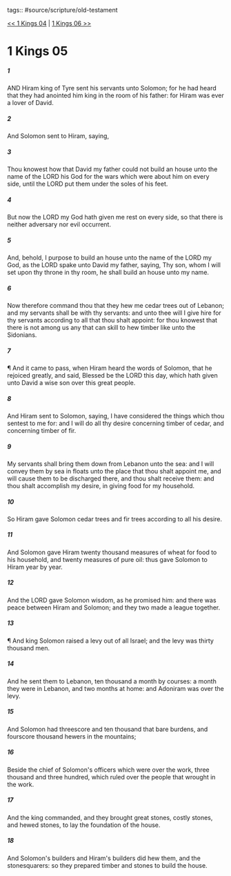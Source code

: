 tags:: #source/scripture/old-testament

[<< 1 Kings 04](/old-testament/11_1_Kings/1_Kings_04.md) | [1 Kings 06 >>](/old-testament/11_1_Kings/1_Kings_06.md)

# 1 Kings 05

##### 1

AND Hiram king of Tyre sent his servants unto Solomon; for he had heard that they had anointed him king in the room of his father: for Hiram was ever a lover of David.

##### 2

And Solomon sent to Hiram, saying,

##### 3

Thou knowest how that David my father could not build an house unto the name of the LORD his God for the wars which were about him on every side, until the LORD put them under the soles of his feet.

##### 4

But now the LORD my God hath given me rest on every side, so that there is neither adversary nor evil occurrent.

##### 5

And, behold, I purpose to build an house unto the name of the LORD my God, as the LORD spake unto David my father, saying, Thy son, whom I will set upon thy throne in thy room, he shall build an house unto my name.

##### 6

Now therefore command thou that they hew me cedar trees out of Lebanon; and my servants shall be with thy servants: and unto thee will I give hire for thy servants according to all that thou shalt appoint: for thou knowest that there is not among us any that can skill to hew timber like unto the Sidonians.

##### 7

¶ And it came to pass, when Hiram heard the words of Solomon, that he rejoiced greatly, and said, Blessed be the LORD this day, which hath given unto David a wise son over this great people.

##### 8

And Hiram sent to Solomon, saying, I have considered the things which thou sentest to me for: and I will do all thy desire concerning timber of cedar, and concerning timber of fir.

##### 9

My servants shall bring them down from Lebanon unto the sea: and I will convey them by sea in floats unto the place that thou shalt appoint me, and will cause them to be discharged there, and thou shalt receive them: and thou shalt accomplish my desire, in giving food for my household.

##### 10

So Hiram gave Solomon cedar trees and fir trees according to all his desire.

##### 11

And Solomon gave Hiram twenty thousand measures of wheat for food to his household, and twenty measures of pure oil: thus gave Solomon to Hiram year by year.

##### 12

And the LORD gave Solomon wisdom, as he promised him: and there was peace between Hiram and Solomon; and they two made a league together.

##### 13

¶ And king Solomon raised a levy out of all Israel; and the levy was thirty thousand men.

##### 14

And he sent them to Lebanon, ten thousand a month by courses: a month they were in Lebanon, and two months at home: and Adoniram was over the levy.

##### 15

And Solomon had threescore and ten thousand that bare burdens, and fourscore thousand hewers in the mountains;

##### 16

Beside the chief of Solomon's officers which were over the work, three thousand and three hundred, which ruled over the people that wrought in the work.

##### 17

And the king commanded, and they brought great stones, costly stones, and hewed stones, to lay the foundation of the house.

##### 18

And Solomon's builders and Hiram's builders did hew them, and the stonesquarers: so they prepared timber and stones to build the house.
